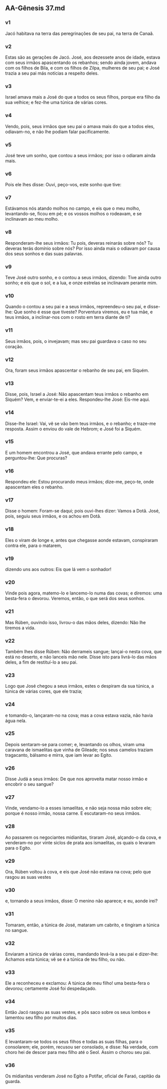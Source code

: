 ## AA-Gênesis 37.md
### v1
 Jacó habitava na terra das peregrinações de seu pai, na terra de Canaã.
### v2
 Estas são as gerações de Jacó. José, aos dezessete anos de idade, estava com seus irmãos apascentando os rebanhos; sendo ainda jovem, andava com os filhos de Bila, e com os filhos de Zilpa, mulheres de seu pai; e José trazia a seu pai más notícias a respeito deles.
### v3
 Israel amava mais a José do que a todos os seus filhos, porque era filho da sua velhice; e fez-lhe uma túnica de várias cores.
### v4
 Vendo, pois, seus irmãos que seu pai o amava mais do que a todos eles, odiavam-no, e não lhe podiam falar pacificamente.
### v5
 José teve um sonho, que contou a seus irmãos; por isso o odiaram ainda mais.
### v6
 Pois ele lhes disse: Ouvi, peço-vos, este sonho que tive:
### v7
 Estávamos nós atando molhos no campo, e eis que o meu molho, levantando-se, ficou em pé; e os vossos molhos o rodeavam, e se inclinavam ao meu molho.
### v8
 Responderam-lhe seus irmãos: Tu pois, deveras reinarás sobre nós? Tu deveras terás domínio sobre nós? Por isso ainda mais o odiavam por causa dos seus sonhos e das suas palavras.
### v9
 Teve José outro sonho, e o contou a seus irmãos, dizendo: Tive ainda outro sonho; e eis que o sol, e a lua, e onze estrelas se inclinavam perante mim.
### v10
 Quando o contou a seu pai e a seus irmãos, repreendeu-o seu pai, e disse-lhe: Que sonho é esse que tiveste? Porventura viremos, eu e tua mãe, e teus irmãos, a inclinar-nos com o rosto em terra diante de ti?
### v11
 Seus irmãos, pois, o invejavam; mas seu pai guardava o caso no seu coração.
### v12
 Ora, foram seus irmãos apascentar o rebanho de seu pai, em Siquém.
### v13
 Disse, pois, Israel a José: Não apascentam teus irmãos o rebanho em Siquém? Vem, e enviar-te-ei a eles. Respondeu-lhe José: Eis-me aqui.
### v14
 Disse-lhe Israel: Vai, vê se vão bem teus irmãos, e o rebanho; e traze-me resposta. Assim o enviou do vale de Hebrom; e José foi a Siquém.
### v15
 E um homem encontrou a José, que andava errante pelo campo, e perguntou-lhe: Que procuras?
### v16
 Respondeu ele: Estou procurando meus irmãos; dize-me, peço-te, onde apascentam eles o rebanho.
### v17
 Disse o homem: Foram-se daqui; pois ouvi-lhes dizer: Vamos a Dotã. José, pois, seguiu seus irmãos, e os achou em Dotã.
### v18
 Eles o viram de longe e, antes que chegasse aonde estavam, conspiraram contra ele, para o matarem,
### v19
 dizendo uns aos outros: Eis que lá vem o sonhador!
### v20
 Vinde pois agora, matemo-lo e lancemo-lo numa das covas; e diremos: uma besta-fera o devorou. Veremos, então, o que será dos seus sonhos.
### v21
 Mas Rúben, ouvindo isso, livrou-o das mãos deles, dizendo: Não lhe tiremos a vida.
### v22
 Também lhes disse Rúben: Não derrameis sangue; lançai-o nesta cova, que está no deserto, e não lanceis mão nele. Disse isto para livrá-lo das mãos deles, a fim de restituí-lo a seu pai.
### v23
 Logo que José chegou a seus irmãos, estes o despiram da sua túnica, a túnica de várias cores, que ele trazia;
### v24
 e tomando-o, lançaram-no na cova; mas a cova estava vazia, não havia água nela.
### v25
 Depois sentaram-se para comer; e, levantando os olhos, viram uma caravana de ismaelitas que vinha de Gileade; nos seus camelos traziam tragacanto, bálsamo e mirra, que iam levar ao Egito.
### v26
 Disse Judá a seus irmãos: De que nos aproveita matar nosso irmão e encobrir o seu sangue?
### v27
 Vinde, vendamo-lo a esses ismaelitas, e não seja nossa mão sobre ele; porque é nosso irmão, nossa carne. E escutaram-no seus irmãos.
### v28
 Ao passarem os negociantes midianitas, tiraram José, alçando-o da cova, e venderam-no por vinte siclos de prata aos ismaelitas, os quais o levaram para o Egito.
### v29
 Ora, Rúben voltou à cova, e eis que José não estava na cova; pelo que rasgou as suas vestes
### v30
 e, tornando a seus irmãos, disse: O menino não aparece; e eu, aonde irei?
### v31
 Tomaram, então, a túnica de José, mataram um cabrito, e tingiram a túnica no sangue.
### v32
 Enviaram a túnica de várias cores, mandando levá-la a seu pai e dizer-lhe: Achamos esta túnica; vê se é a túnica de teu filho, ou não.
### v33
 Ele a reconheceu e exclamou: A túnica de meu filho! uma besta-fera o devorou; certamente José foi despedaçado.
### v34
 Então Jacó rasgou as suas vestes, e pôs saco sobre os seus lombos e lamentou seu filho por muitos dias.
### v35
 E levantaram-se todos os seus filhos e todas as suas filhas, para o consolarem; ele, porém, recusou ser consolado, e disse: Na verdade, com choro hei de descer para meu filho até o Seol. Assim o chorou seu pai.
### v36
 Os midianitas venderam José no Egito a Potifar, oficial de Faraó, capitão da guarda.
